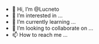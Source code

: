 - 👋 Hi, I’m @Lucneto
- 👀 I’m interested in ...
- 🌱 I’m currently learning ...
- 💞️ I’m looking to collaborate on ...
- 📫 How to reach me ...

<!---
Lucneto/Lucneto is a ✨ special ✨ repository because its `README.md` (this file) appears on your GitHub profile.
You can click the Preview link to take a look at your changes.
--->
